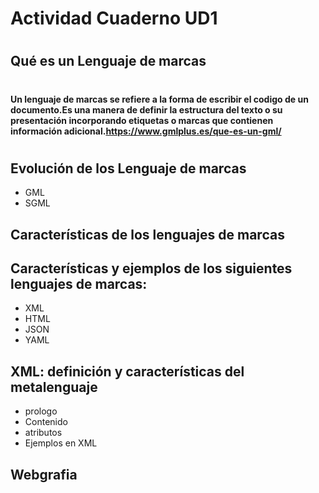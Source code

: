 # **Actividad Cuaderno UD1**
#
## Qué es un Lenguaje de marcas
#
#### Un lenguaje de marcas se refiere a la forma de escribir el codigo de un documento.Es una manera de definir la estructura del texto o su presentación incorporando etiquetas o marcas que contienen información adicional.https://www.gmlplus.es/que-es-un-gml/
#
## Evolución de los Lenguaje de marcas
- GML
- SGML
## Características de los lenguajes de marcas
## Características y ejemplos de los siguientes lenguajes de marcas:
- XML
- HTML
- JSON
- YAML
## XML: definición y características del metalenguaje
- prologo
- Contenido
- atributos
- Ejemplos en XML
## Webgrafia
